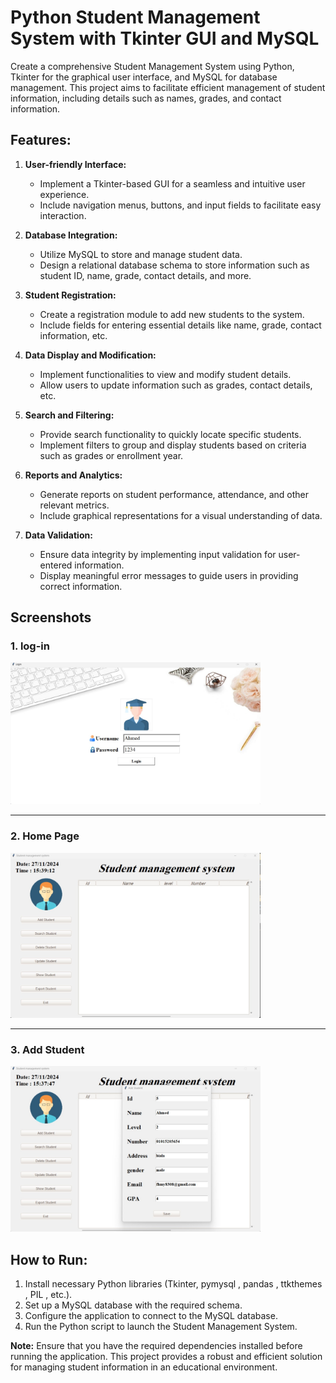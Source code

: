 # Python Student Management System with Tkinter GUI and MySQL

Create a comprehensive Student Management System using Python, Tkinter for the graphical user interface, and MySQL for database management. This project aims to facilitate efficient management of student information, including details such as names, grades, and contact information.

## Features:

1. **User-friendly Interface:**
   - Implement a Tkinter-based GUI for a seamless and intuitive user experience.
   - Include navigation menus, buttons, and input fields to facilitate easy interaction.

2. **Database Integration:**
   - Utilize MySQL to store and manage student data.
   - Design a relational database schema to store information such as student ID, name, grade, contact details, and more.

3. **Student Registration:**
   - Create a registration module to add new students to the system.
   - Include fields for entering essential details like name, grade, contact information, etc.

4. **Data Display and Modification:**
   - Implement functionalities to view and modify student details.
   - Allow users to update information such as grades, contact details, etc.

5. **Search and Filtering:**
   - Provide search functionality to quickly locate specific students.
   - Implement filters to group and display students based on criteria such as grades or enrollment year.

6. **Reports and Analytics:**
   - Generate reports on student performance, attendance, and other relevant metrics.
   - Include graphical representations for a visual understanding of data.

7. **Data Validation:**
   - Ensure data integrity by implementing input validation for user-entered information.
   - Display meaningful error messages to guide users in providing correct information.

## Screenshots
### 1. log-in
<img src="Screenshots/3.jpg" alt="Login Screen" width="400">

---

### 2. Home Page
<img src="Screenshots/2.jpg" alt="Home Screen" width="400">


---

### 3. Add Student
<img src="Screenshots/1.jpg" alt="Add-Student" width="400">

## How to Run:

1. Install necessary Python libraries (Tkinter,  pymysql ,  pandas , ttkthemes , PIL , etc.).
2. Set up a MySQL database with the required schema.
3. Configure the application to connect to the MySQL database.
4. Run the Python script to launch the Student Management System.

**Note:**
Ensure that you have the required dependencies installed before running the application. This project provides a robust and efficient solution for managing student information in an educational environment.
